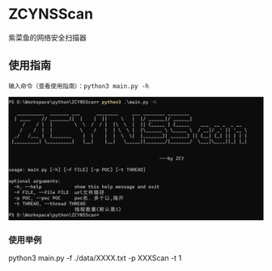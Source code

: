 # ZCYNSScan
紫菜鱼的网络安全扫描器

## 使用指南
````
输入命令（查看使用指南）：python3 main.py -h
````
![usageGuide.png](./imgs/usageGuide.png)

### 使用举例
python3 main.py -f ./data/XXXX.txt -p XXXScan -t 1